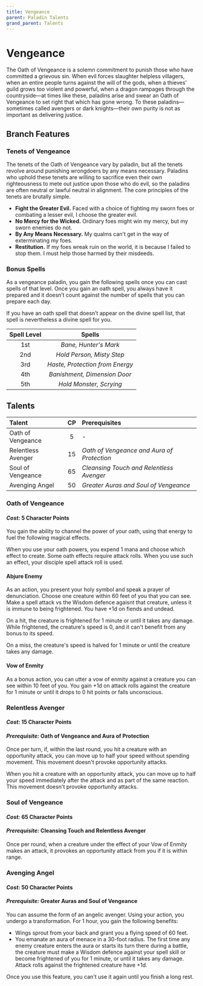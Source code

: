 ```yaml
---
title: Vengeance
parent: Paladin Talents
grand_parent: Talents
---
```


# Vengeance
The Oath of Vengeance is a solemn commitment to punish those who have committed a grievous sin. When evil forces slaughter helpless villagers, when an entire people turns against the will of the gods, when a thieves' guild grows too violent and powerful, when a dragon rampages through the countryside—at times like these, paladins arise and swear an Oath of Vengeance to set right that which has gone wrong. To these paladins—sometimes called avengers or dark knights—their own purity is not as important as delivering justice.

## Branch Features

### Tenets of Vengeance
The tenets of the Oath of Vengeance vary by paladin, but all the tenets revolve around punishing wrongdoers by any means necessary. Paladins who uphold these tenets are willing to sacrifice even their own righteousness to mete out justice upon those who do evil, so the paladins are often neutral or lawful neutral in alignment. The core principles of the tenets are brutally simple.

* **Fight the Greater Evil.** Faced with a choice of fighting my sworn foes or combating a lesser evil, I choose the greater evil.
* **No Mercy for the Wicked.** Ordinary foes might win my mercy, but my sworn enemies do not.
* **By Any Means Necessary.** My qualms can't get in the way of exterminating my foes.
* **Restitution.** If my foes wreak ruin on the world, it is because I failed to stop them. I must help those harmed by their misdeeds.

### Bonus Spells
As a vengeance paladin, you gain the following spells once you can cast spells of that level. Once you gain an oath spell, you always have it prepared and it doesn’t count against the number of spells that you can prepare each day.

If you have an oath spell that doesn’t appear on the divine spell list, that spell is nevertheless a divine spell for you.

| Spell Level | Spells |
|:-----------:|:------:|
| 1st | *Bane, Hunter's Mark* |
| 2nd | *Hold Person, Misty Step* |
| 3rd | *Haste, Protection from Energy* |
| 4th | *Banishment, Dimension Door* |
| 5th | *Hold Monster, Scrying* |

## Talents

| Talent | CP | Prerequisites |
|:-------|:--:|:--------------|
| Oath of Vengeance  | 5  | - |
| Relentless Avenger | 15 | *Oath of Vengeance and Aura of Protection* |
| Soul of Vengeance  | 65 | *Cleansing Touch and Relentless Avenger* |
| Avenging Angel     | 50 | *Greater Auras and Soul of Vengeance* |

### Oath of Vengeance
#### *Cost:* 5 Character Points
You gain the ability to channel the power of your oath, using that energy to fuel the following magical effects.

When you use your oath powers, you expend 1 mana and choose which effect to create. Some oath effects require attack rolls. When you use such an effect, your disciple spell attack roll is used.

#### Abjure Enemy
As an action, you present your holy symbol and speak a prayer of denunciation. Choose one creature within 60 feet of you that you can see. Make a spell attack vs the Wisdom defence agaisnt that creature, unless it is immune to being frightened. You have +1d on fiends and undead.

On a hit, the creature is frightened for 1 minute or until it takes any damage. While frightened, the creature's speed is 0, and it can't benefit from any bonus to its speed.

On a miss, the creature's speed is halved for 1 minute or until the creature takes any damage.

#### Vow of Enmity
As a bonus action, you can utter a vow of enmity against a creature you can see within 10 feet of you. You gain +1d on attack rolls against the creature for 1 minute or until it drops to 0 hit points or falls unconscious.

### Relentless Avenger
#### *Cost:* 15 Character Points
#### *Prerequisite:* Oath of Vengeance and Aura of Protection
Once per turn, if, within the last round, you hit a creature with an opportunity attack, you can move up to half your speed without spending movement. This movement doesn't provoke opportunity attacks.

When you hit a creature with an opportunity attack, you can move up to half your speed immediately after the attack and as part of the same reaction. This movement doesn't provoke opportunity attacks.

### Soul of Vengeance
#### *Cost:* 65 Character Points
#### *Prerequisite:* Cleansing Touch and Relentless Avenger
Once per round, when a creature under the effect of your Vow of Enmity makes an attack, it provokes an opportunity attack from you if it is within range.

### Avenging Angel
#### *Cost:* 50 Character Points
#### *Prerequisite:* Greater Auras and Soul of Vengeance
You can assume the form of an angelic avenger. Using your action, you undergo a transformation. For 1 hour, you gain the following benefits:

* Wings sprout from your back and grant you a flying speed of 60 feet.
* You emanate an aura of menace in a 30-foot radius. The first time any enemy creature enters the aura or starts its turn there during a battle, the creature must make a Wisdom defence against your spell skill or become frightened of you for 1 minute, or until it takes any damage. Attack rolls against the frightened creature have +1d.

Once you use this feature, you can't use it again until you finish a long rest.
